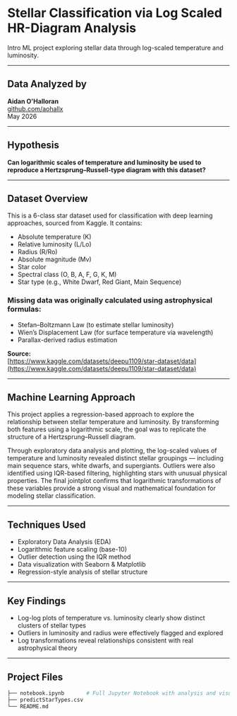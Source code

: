 # Stellar Classification via Log Scaled HR-Diagram Analysis
Intro ML project exploring stellar data through log-scaled temperature and luminosity.

---

## Data Analyzed by  
**Aidan O'Halloran**  
[github.com/aohallx](https://github.com/aohallx)  
May 2026  

---

## Hypothesis
**Can logarithmic scales of temperature and luminosity be used to reproduce a Hertzsprung–Russell-type diagram with this dataset?**

---

## Dataset Overview

This is a 6-class star dataset used for classification with deep learning approaches, sourced from Kaggle. It contains:

- Absolute temperature (K)  
- Relative luminosity (L/Lo)  
- Radius (R/Ro)  
- Absolute magnitude (Mv)  
- Star color  
- Spectral class (O, B, A, F, G, K, M)  
- Star type (e.g., White Dwarf, Red Giant, Main Sequence)

### Missing data was originally calculated using astrophysical formulas:
- Stefan–Boltzmann Law (to estimate stellar luminosity)  
- Wien’s Displacement Law (for surface temperature via wavelength)  
- Parallax-derived radius estimation  

**Source:**  
[https://www.kaggle.com/datasets/deepu1109/star-dataset/data](https://www.kaggle.com/datasets/deepu1109/star-dataset/data)

---

## Machine Learning Approach

This project applies a regression-based approach to explore the relationship between stellar temperature and luminosity. By transforming both features using a logarithmic scale, the goal was to replicate the structure of a Hertzsprung–Russell diagram.

Through exploratory data analysis and plotting, the log-scaled values of temperature and luminosity revealed distinct stellar groupings — including main sequence stars, white dwarfs, and supergiants. Outliers were also identified using IQR-based filtering, highlighting stars with unusual physical properties. The final jointplot confirms that logarithmic transformations of these variables provide a strong visual and mathematical foundation for modeling stellar classification.

---

## Techniques Used

- Exploratory Data Analysis (EDA)
- Logarithmic feature scaling (base-10)
- Outlier detection using the IQR method
- Data visualization with Seaborn & Matplotlib
- Regression-style analysis of stellar structure

---

## Key Findings

- Log-log plots of temperature vs. luminosity clearly show distinct clusters of stellar types
- Outliers in luminosity and radius were effectively flagged and explored
- Log transformations reveal relationships consistent with real astrophysical theory

---

## Project Files

```bash
├── notebook.ipynb       # Full Jupyter Notebook with analysis and visuals
├── predictStarTypes.csv
└── README.md
